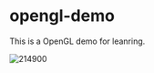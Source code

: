 # opengl-demo
 This is a OpenGL demo for leanring.

![214900](https://cdn.jsdelivr.net/gh/Dionysen/BlogCDN@main/img214900.png)
